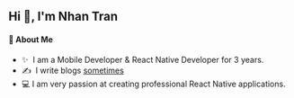 ## Hi 👋, I'm Nhan Tran

#### 👾 About Me
- ✨ &nbsp;I am a Mobile Developer & React Native Developer for 3 years.
- ✍️ &nbsp;I write blogs [sometimes](https://medium.com/@vinhan.dev)
- 💻 I am very passion at creating professional React Native applications.
